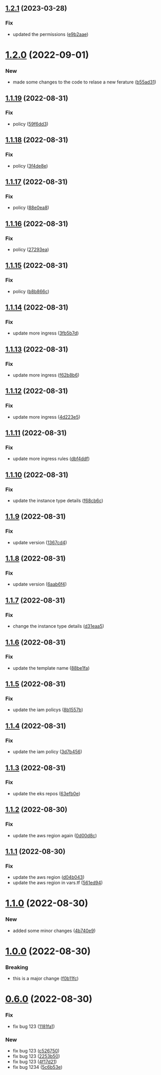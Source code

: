 ## [1.2.1](https://github.com/neeltom92/infrastructure-modules/compare/v1.2.0...v1.2.1) (2023-03-28)


### Fix

* updated the permissions ([e9b2aae](https://github.com/neeltom92/infrastructure-modules/commit/e9b2aaebf0c572ba7d86f63a2dba26206e622a09))

# [1.2.0](https://github.com/neeltom92/infrastructure-modules/compare/v1.1.19...v1.2.0) (2022-09-01)


### New

* made some changes to the code to relase a new ferature ([b55ad31](https://github.com/neeltom92/infrastructure-modules/commit/b55ad31a9c8616a2f6c6560f25a246ed29d995ce))

## [1.1.19](https://github.com/neeltom92/infrastructure-modules/compare/v1.1.18...v1.1.19) (2022-08-31)


### Fix

* policy ([59f6dd3](https://github.com/neeltom92/infrastructure-modules/commit/59f6dd31dfdaac4e126e6b074706cbdbaf6493e3))

## [1.1.18](https://github.com/neeltom92/infrastructure-modules/compare/v1.1.17...v1.1.18) (2022-08-31)


### Fix

* policy ([3f4de8e](https://github.com/neeltom92/infrastructure-modules/commit/3f4de8e40462d5a59a77d4da3ae443fcc9730bf7))

## [1.1.17](https://github.com/neeltom92/infrastructure-modules/compare/v1.1.16...v1.1.17) (2022-08-31)


### Fix

* policy ([88e0ea8](https://github.com/neeltom92/infrastructure-modules/commit/88e0ea8c41e0541aca6169b947c55ad40912a8ac))

## [1.1.16](https://github.com/neeltom92/infrastructure-modules/compare/v1.1.15...v1.1.16) (2022-08-31)


### Fix

* policy ([27293ea](https://github.com/neeltom92/infrastructure-modules/commit/27293ea6a03c9cc928eed911479827ac11d3368d))

## [1.1.15](https://github.com/neeltom92/infrastructure-modules/compare/v1.1.14...v1.1.15) (2022-08-31)


### Fix

* policy ([b8b866c](https://github.com/neeltom92/infrastructure-modules/commit/b8b866c84b5a96ff37748dd71102cddc4aa9d574))

## [1.1.14](https://github.com/neeltom92/infrastructure-modules/compare/v1.1.13...v1.1.14) (2022-08-31)


### Fix

* update more ingress ([3fb5b7d](https://github.com/neeltom92/infrastructure-modules/commit/3fb5b7d0db4dd247fc629d90dbd226ff46c19257))

## [1.1.13](https://github.com/neeltom92/infrastructure-modules/compare/v1.1.12...v1.1.13) (2022-08-31)


### Fix

* update more ingress ([f62b8b6](https://github.com/neeltom92/infrastructure-modules/commit/f62b8b645d900ecad935b8ce78743d0489f1b6cc))

## [1.1.12](https://github.com/neeltom92/infrastructure-modules/compare/v1.1.11...v1.1.12) (2022-08-31)


### Fix

* update more ingress ([4d223e5](https://github.com/neeltom92/infrastructure-modules/commit/4d223e571957dc8b8ae16b21747f4f7617f3e638))

## [1.1.11](https://github.com/neeltom92/infrastructure-modules/compare/v1.1.10...v1.1.11) (2022-08-31)


### Fix

* update more ingress rules ([dbf4ddf](https://github.com/neeltom92/infrastructure-modules/commit/dbf4ddf18480311a6437b9a96b1baa8e45280fce))

## [1.1.10](https://github.com/neeltom92/infrastructure-modules/compare/v1.1.9...v1.1.10) (2022-08-31)


### Fix

* update the instance type details ([f68cb6c](https://github.com/neeltom92/infrastructure-modules/commit/f68cb6c36fe6d1c71f047b8132fcd8160f716b1b))

## [1.1.9](https://github.com/neeltom92/infrastructure-modules/compare/v1.1.8...v1.1.9) (2022-08-31)


### Fix

* update version ([1367cd4](https://github.com/neeltom92/infrastructure-modules/commit/1367cd4eaab1841c25dc7ee48b84dd48a3e9b10b))

## [1.1.8](https://github.com/neeltom92/infrastructure-modules/compare/v1.1.7...v1.1.8) (2022-08-31)


### Fix

* update version ([6aab6f4](https://github.com/neeltom92/infrastructure-modules/commit/6aab6f4975375b3db0127268f6df7b688827eaa5))

## [1.1.7](https://github.com/neeltom92/infrastructure-modules/compare/v1.1.6...v1.1.7) (2022-08-31)


### Fix

* change the instance type details ([d31eaa5](https://github.com/neeltom92/infrastructure-modules/commit/d31eaa5f5e44b115650d796616e1670995728276))

## [1.1.6](https://github.com/neeltom92/infrastructure-modules/compare/v1.1.5...v1.1.6) (2022-08-31)


### Fix

* update the template name ([88be1fa](https://github.com/neeltom92/infrastructure-modules/commit/88be1fab45496b0840ca2eb86ceb87b4e34c85e1))

## [1.1.5](https://github.com/neeltom92/infrastructure-modules/compare/v1.1.4...v1.1.5) (2022-08-31)


### Fix

* update the iam policys ([8b1557b](https://github.com/neeltom92/infrastructure-modules/commit/8b1557ba877cc9784829ba55d5bfb0121d1b3839))

## [1.1.4](https://github.com/neeltom92/infrastructure-modules/compare/v1.1.3...v1.1.4) (2022-08-31)


### Fix

* update the iam policy ([3d7b456](https://github.com/neeltom92/infrastructure-modules/commit/3d7b456f4977e42d0d4fce3ec52bf677ea8ac780))

## [1.1.3](https://github.com/neeltom92/infrastructure-modules/compare/v1.1.2...v1.1.3) (2022-08-31)


### Fix

* update the eks repos ([63efb0e](https://github.com/neeltom92/infrastructure-modules/commit/63efb0ea1d315d2f39270f75be2e738f80cb1d50))

## [1.1.2](https://github.com/neeltom92/infrastructure-modules/compare/v1.1.1...v1.1.2) (2022-08-30)


### Fix

* update the aws region again ([0d00d8c](https://github.com/neeltom92/infrastructure-modules/commit/0d00d8c34a1b5f31caa5b2fe953499507e0cd000))

## [1.1.1](https://github.com/neeltom92/infrastructure-modules/compare/v1.1.0...v1.1.1) (2022-08-30)


### Fix

* update the aws region  ([d04b043](https://github.com/neeltom92/infrastructure-modules/commit/d04b043429b252860ee745cf1dfa2c435a494e9e))
* update the aws region in vars.tf ([561ed94](https://github.com/neeltom92/infrastructure-modules/commit/561ed944ff71c736315b0102fe8098e3d7a699eb))

# [1.1.0](https://github.com/neeltom92/infrastructure-modules/compare/v1.0.0...v1.1.0) (2022-08-30)


### New

* added some minor changes ([4b740e9](https://github.com/neeltom92/infrastructure-modules/commit/4b740e9bf05fdd4b251c93764ea2459280832462))

# [1.0.0](https://github.com/neeltom92/infrastructure-modules/compare/v0.6.0...v1.0.0) (2022-08-30)


### Breaking

* this is a major change ([f0b11fc](https://github.com/neeltom92/infrastructure-modules/commit/f0b11fcfd8f41a4555a1511fb7e6a87e8c21f99c))

# [0.6.0](https://github.com/neeltom92/infrastructure-modules/compare/v0.5.0...v0.6.0) (2022-08-30)


### Fix

* fix bug 123 ([1181fa1](https://github.com/neeltom92/infrastructure-modules/commit/1181fa1747cc566492843a158928a2357cc0a524))

### New

* fix bug 123 ([c526750](https://github.com/neeltom92/infrastructure-modules/commit/c5267507686cc4ab2bd73fad35e870ab6687c95a))
* fix bug 123 ([2253b50](https://github.com/neeltom92/infrastructure-modules/commit/2253b509c760b64dce9bbee146a0a617f33b36f7))
* fix bug 123 ([4f17d21](https://github.com/neeltom92/infrastructure-modules/commit/4f17d2132876105d27308d3a0965e9a28651bafe))
* fix bug 1234 ([5c6b53e](https://github.com/neeltom92/infrastructure-modules/commit/5c6b53eb14e31ea1ff0a3b8443a087b112c7147d))
